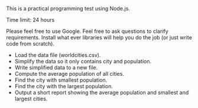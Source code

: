 
This is a practical programming test using Node.js.

Time limit: 24 hours

Please feel free to use Google.
Feel free to ask questions to clarify requirements.
Install what ever libraries will help you do the job (or just write code from scratch).

- Load the data file (worldcities.csv).
- Simplify the data so it only contains city and population.
- Write simplified data to a new file.
- Compute the average population of all cities.
- Find the city with smallest population.
- Find the city with the largest population.
- Output a short report showing the average population and smallest and largest cities.